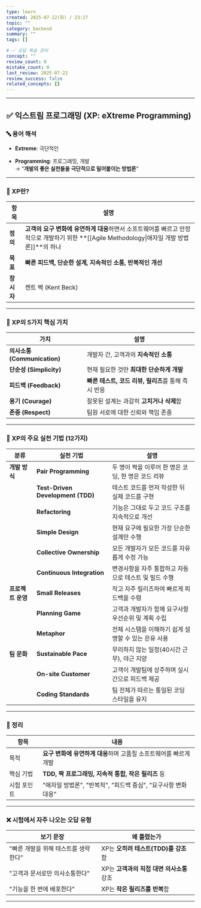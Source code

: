```yaml
---
type: learn
created: 2025-07-22(화) / 23:27
topic: ""
category: backend
summary: ""
tags: []

# ✅ 오답 복습 관리
concept: ""
review_count: 0
mistake_count: 0
last_review: 2025-07-22
review_success: false
related_concepts: []
---
```


---

## ✅ 익스트림 프로그래밍 (XP: eXtreme Programming)

### 🔤 용어 해석

- **Extreme**: 극단적인
    
- **Programming**: 프로그래밍, 개발  
    → “**개발의 좋은 실천들을 극단적으로 밀어붙이는 방법론**”
    

---

### 🧩 XP란?

| 항목      | 설명                                                                                           |
| ------- | -------------------------------------------------------------------------------------------- |
| **정의**  | **고객의 요구 변화에 유연하게 대응**하면서 소프트웨어를 빠르고 안정적으로 개발하기 위한 **[[Agile Methodology\|애자일 개발 방법론]]**의 하나 |
| **목표**  | **빠른 피드백, 단순한 설계, 지속적인 소통, 반복적인 개선**                                                         |
| **창시자** | 켄트 벡 (Kent Beck)                                                                             |

---

### 📌 XP의 5가지 핵심 가치

|가치|설명|
|---|---|
|**의사소통 (Communication)**|개발자 간, 고객과의 **지속적인 소통**|
|**단순성 (Simplicity)**|현재 필요한 것만 **최대한 단순하게 개발**|
|**피드백 (Feedback)**|**빠른 테스트, 코드 리뷰, 릴리즈**를 통해 즉시 반응|
|**용기 (Courage)**|잘못된 설계는 과감히 **고치거나 삭제**함|
|**존중 (Respect)**|팀원 서로에 대한 신뢰와 책임 존중|

---

### 🔧 XP의 주요 실천 기법 (12가지)

| 분류          | 실천 기법                             | 설명                              |
| ----------- | --------------------------------- | ------------------------------- |
| **개발 방식**   | **Pair Programming**              | 두 명이 짝을 이루어 한 명은 코딩, 한 명은 코드 리뷰 |
|             | **Test-Driven Development (TDD)** | 테스트 코드를 먼저 작성한 뒤 실제 코드를 구현      |
|             | **Refactoring**                   | 기능은 그대로 두고 코드 구조를 지속적으로 개선      |
|             | **Simple Design**                 | 현재 요구에 필요한 가장 단순한 설계만 수행        |
|             | **Collective Ownership**          | 모든 개발자가 모든 코드를 자유롭게 수정 가능       |
|             | **Continuous Integration**        | 변경사항을 자주 통합하고 자동으로 테스트 및 빌드 수행  |
| **프로젝트 운영** | **Small Releases**                | 작고 자주 릴리즈하여 빠르게 피드백을 수렴         |
|             | **Planning Game**                 | 고객과 개발자가 함께 요구사항 우선순위 및 계획 수립   |
|             | **Metaphor**                      | 전체 시스템을 이해하기 쉽게 설명할 수 있는 은유 사용  |
| **팀 문화**    | **Sustainable Pace**              | 무리하지 않는 일정(40시간 근무), 야근 지양      |
|             | **On-site Customer**              | 고객이 개발팀에 상주하며 실시간으로 피드백 제공      |
|             | **Coding Standards**              | 팀 전체가 따르는 통일된 코딩 스타일을 유지        |


---

### 🧠 정리

| 항목     | 내용                                       |
| ------ | ---------------------------------------- |
| 목적     | **요구 변화에 유연하게 대응**하며 고품질 소프트웨어를 빠르게 개발   |
| 핵심 기법  | **TDD, 짝 프로그래밍, 지속적 통합, 작은 릴리즈** 등       |
| 시험 포인트 | "애자일 방법론", "반복적", "피드백 중심", "요구사항 변화 대응" |

---

### ❌ 시험에서 자주 나오는 오답 유형

|보기 문장|왜 틀렸는가|
|---|---|
|"빠른 개발을 위해 테스트를 생략한다"|XP는 **오히려 테스트(TDD)를 강조**함|
|"고객과 문서로만 의사소통한다"|XP는 **고객과의 직접 대면 의사소통** 강조|
|"기능을 한 번에 배포한다"|XP는 **작은 릴리즈를 반복**함|

---
